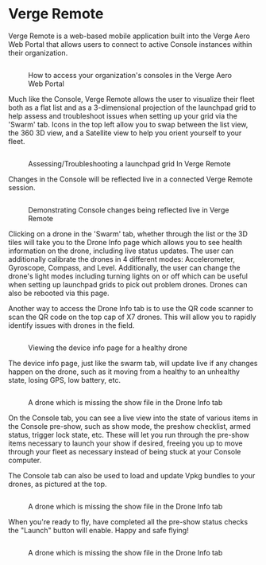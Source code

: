 # Verge Remote

Verge Remote is a web-based mobile application built into the Verge Aero Web Portal that allows users to connect to active Console instances within their organization.

<figure><img src="https://i.imgur.com/rpCj67R.png" alt=""><figcaption><p>How to access your organization's consoles in the Verge Aero Web Portal</p></figcaption></figure>

Much like the Console, Verge Remote allows the user to visualize their fleet both as a flat list and as a 3-dimensional projection of the launchpad grid to help assess and troubleshoot issues when setting up your grid via the 'Swarm' tab. Icons in the top left allow you to swap between the list view, the 360 3D view, and a Satellite view to help you orient yourself to your fleet.

<figure><img src="https://i.imgur.com/TXlznzn.png" alt=""><figcaption><p>Assessing/Troubleshooting a launchpad grid In Verge Remote</p></figcaption></figure>

Changes in the Console will be reflected live in a connected Verge Remote session.

<figure><img src="https://i.imgur.com/6Kddb4C.gif" alt=""><figcaption><p>Demonstrating Console changes being reflected live in Verge Remote</p></figcaption></figure>

Clicking on a drone in the 'Swarm' tab, whether through the list or the 3D tiles will take you to the Drone Info page which allows you to see health information on the drone, including live status updates. The user can additionally calibrate the drones in 4 different modes: Accelerometer, Gyroscope, Compass, and Level. Additionally, the user can change the drone's light modes including turning lights on or off which can be useful when setting up launchpad grids to pick out problem drones. Drones can also be rebooted via this page.

Another way to access the Drone Info tab is to use the QR code scanner to scan the QR code on the top cap of X7 drones. This will allow you to rapidly identify issues with drones in the field.

<figure><img src="https://i.imgur.com/fjRDMS4.png" alt=""><figcaption><p>Viewing the device info page for a healthy drone</p></figcaption></figure>

The device info page, just like the swarm tab, will update live if any changes happen on the drone, such as it moving from a healthy to an unhealthy state, losing GPS, low battery, etc.

<figure><img src="https://i.imgur.com/dxHnH7M.png" alt=""><figcaption><p>A drone which is missing the show file in the Drone Info tab</p></figcaption></figure>

On the Console tab, you can see a live view into the state of various items in the Console pre-show, such as show mode, the preshow checklist, armed status, trigger lock state, etc. These will let you run through the pre-show items necessary to launch your show if desired, freeing you up to move through your fleet as necessary instead of being stuck at your Console computer.

The Console tab can also be used to load and update Vpkg bundles to your drones, as pictured at the top.

<figure><img src="https://i.imgur.com/hT9zbv8.png" alt=""><figcaption><p>A drone which is missing the show file in the Drone Info tab</p></figcaption></figure>

When you're ready to fly, have completed all the pre-show status checks the "Launch" button will enable. Happy and safe flying!

<figure><img src="https://i.imgur.com/kVvgZvW.png" alt=""><figcaption><p>A drone which is missing the show file in the Drone Info tab</p></figcaption></figure>
